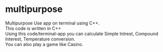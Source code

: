 # multipurpose
Multipurpose Use app on terminal using C++. <br>
This code is written in C++ <br>
Using this code/terminal-app you can calculate Simple Intrest, Compound Interest, Temperature conversion. <br>
You can also play a game like Casino.
